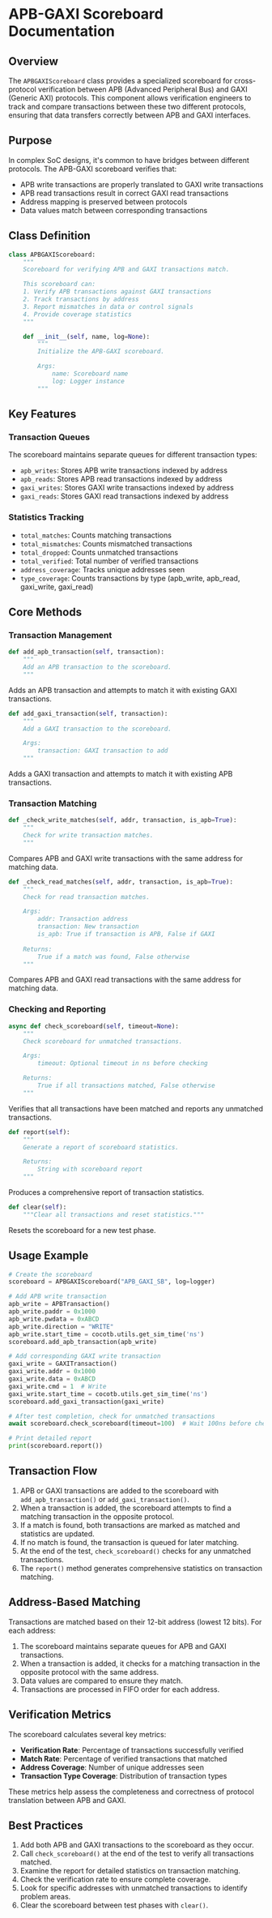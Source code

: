 # APB-GAXI Scoreboard Documentation

## Overview
The `APBGAXIScoreboard` class provides a specialized scoreboard for cross-protocol verification between APB (Advanced Peripheral Bus) and GAXI (Generic AXI) protocols. This component allows verification engineers to track and compare transactions between these two different protocols, ensuring that data transfers correctly between APB and GAXI interfaces.

## Purpose
In complex SoC designs, it's common to have bridges between different protocols. The APB-GAXI scoreboard verifies that:
- APB write transactions are properly translated to GAXI write transactions
- APB read transactions result in correct GAXI read transactions
- Address mapping is preserved between protocols
- Data values match between corresponding transactions

## Class Definition

```python
class APBGAXIScoreboard:
    """
    Scoreboard for verifying APB and GAXI transactions match.

    This scoreboard can:
    1. Verify APB transactions against GAXI transactions
    2. Track transactions by address
    3. Report mismatches in data or control signals
    4. Provide coverage statistics
    """

    def __init__(self, name, log=None):
        """
        Initialize the APB-GAXI scoreboard.

        Args:
            name: Scoreboard name
            log: Logger instance
        """
```

## Key Features

### Transaction Queues
The scoreboard maintains separate queues for different transaction types:
- `apb_writes`: Stores APB write transactions indexed by address
- `apb_reads`: Stores APB read transactions indexed by address
- `gaxi_writes`: Stores GAXI write transactions indexed by address
- `gaxi_reads`: Stores GAXI read transactions indexed by address

### Statistics Tracking
- `total_matches`: Counts matching transactions
- `total_mismatches`: Counts mismatched transactions
- `total_dropped`: Counts unmatched transactions
- `total_verified`: Total number of verified transactions
- `address_coverage`: Tracks unique addresses seen
- `type_coverage`: Counts transactions by type (apb_write, apb_read, gaxi_write, gaxi_read)

## Core Methods

### Transaction Management

```python
def add_apb_transaction(self, transaction):
    """
    Add an APB transaction to the scoreboard.
    """
```
Adds an APB transaction and attempts to match it with existing GAXI transactions.

```python
def add_gaxi_transaction(self, transaction):
    """
    Add a GAXI transaction to the scoreboard.

    Args:
        transaction: GAXI transaction to add
    """
```
Adds a GAXI transaction and attempts to match it with existing APB transactions.

### Transaction Matching

```python
def _check_write_matches(self, addr, transaction, is_apb=True):
    """
    Check for write transaction matches.
    """
```
Compares APB and GAXI write transactions with the same address for matching data.

```python
def _check_read_matches(self, addr, transaction, is_apb=True):
    """
    Check for read transaction matches.

    Args:
        addr: Transaction address
        transaction: New transaction
        is_apb: True if transaction is APB, False if GAXI
            
    Returns:
        True if a match was found, False otherwise
    """
```
Compares APB and GAXI read transactions with the same address for matching data.

### Checking and Reporting

```python
async def check_scoreboard(self, timeout=None):
    """
    Check scoreboard for unmatched transactions.

    Args:
        timeout: Optional timeout in ns before checking

    Returns:
        True if all transactions matched, False otherwise
    """
```
Verifies that all transactions have been matched and reports any unmatched transactions.

```python
def report(self):
    """
    Generate a report of scoreboard statistics.

    Returns:
        String with scoreboard report
    """
```
Produces a comprehensive report of transaction statistics.

```python
def clear(self):
    """Clear all transactions and reset statistics."""
```
Resets the scoreboard for a new test phase.

## Usage Example

```python
# Create the scoreboard
scoreboard = APBGAXIScoreboard("APB_GAXI_SB", log=logger)

# Add APB write transaction
apb_write = APBTransaction()
apb_write.paddr = 0x1000
apb_write.pwdata = 0xABCD
apb_write.direction = "WRITE"
apb_write.start_time = cocotb.utils.get_sim_time('ns')
scoreboard.add_apb_transaction(apb_write)

# Add corresponding GAXI write transaction
gaxi_write = GAXITransaction()
gaxi_write.addr = 0x1000
gaxi_write.data = 0xABCD
gaxi_write.cmd = 1  # Write
gaxi_write.start_time = cocotb.utils.get_sim_time('ns')
scoreboard.add_gaxi_transaction(gaxi_write)

# After test completion, check for unmatched transactions
await scoreboard.check_scoreboard(timeout=100)  # Wait 100ns before checking

# Print detailed report
print(scoreboard.report())
```

## Transaction Flow

1. APB or GAXI transactions are added to the scoreboard with `add_apb_transaction()` or `add_gaxi_transaction()`.
2. When a transaction is added, the scoreboard attempts to find a matching transaction in the opposite protocol.
3. If a match is found, both transactions are marked as matched and statistics are updated.
4. If no match is found, the transaction is queued for later matching.
5. At the end of the test, `check_scoreboard()` checks for any unmatched transactions.
6. The `report()` method generates comprehensive statistics on transaction matching.

## Address-Based Matching

Transactions are matched based on their 12-bit address (lowest 12 bits). For each address:
1. The scoreboard maintains separate queues for APB and GAXI transactions.
2. When a transaction is added, it checks for a matching transaction in the opposite protocol with the same address.
3. Data values are compared to ensure they match.
4. Transactions are processed in FIFO order for each address.

## Verification Metrics

The scoreboard calculates several key metrics:
- **Verification Rate**: Percentage of transactions successfully verified
- **Match Rate**: Percentage of verified transactions that matched
- **Address Coverage**: Number of unique addresses seen
- **Transaction Type Coverage**: Distribution of transaction types

These metrics help assess the completeness and correctness of protocol translation between APB and GAXI.

## Best Practices

1. Add both APB and GAXI transactions to the scoreboard as they occur.
2. Call `check_scoreboard()` at the end of the test to verify all transactions matched.
3. Examine the report for detailed statistics on transaction matching.
4. Check the verification rate to ensure complete coverage.
5. Look for specific addresses with unmatched transactions to identify problem areas.
6. Clear the scoreboard between test phases with `clear()`.
